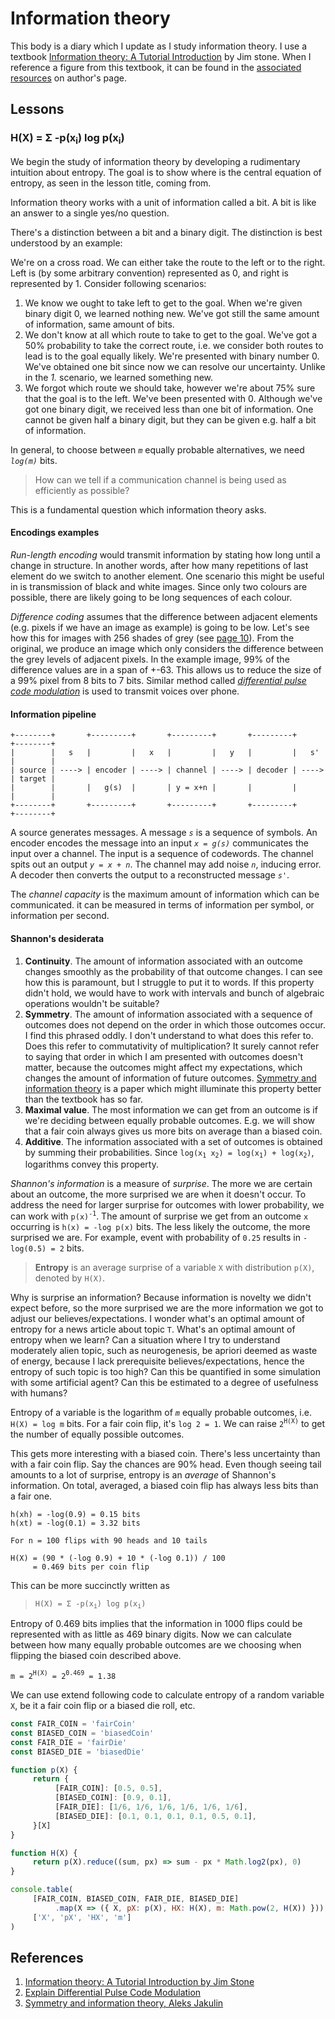 # Information theory
This body is a diary which I update as I study information theory. I use a textbook [Information theory: A Tutorial Introduction][textbook-jim-stone] by Jim stone. When I reference a figure from this textbook, it can be found in the [associated resources][textbook-jim-stone-figures] on author's page.

## Lessons

### H(X) = &Sigma; -p(x<sub>i</sub>) log p(x<sub>i</sub>)
We begin the study of information theory by developing a rudimentary intuition about entropy. The goal is to show where is the central equation of entropy, as seen in the lesson title, coming from.

Information theory works with a unit of information called a bit. A bit is like an answer to a single yes/no question.

There's a distinction between a bit and a binary digit. The distinction is best understood by an example:

We're on a cross road. We can either take the route to the left or to the right. Left is (by some arbitrary convention) represented as 0, and right is represented by 1. Consider following scenarios:
1. We know we ought to take left to get to the goal. When we're given binary digit 0, we learned nothing new. We've got still the same amount of information, same amount of bits.
2. We don't know at all which route to take to get to the goal. We've got a 50% probability to take the correct route, i.e. we consider both routes to lead is to the goal equally likely. We're presented with binary number 0. We've obtained one bit since now we can resolve our uncertainty. Unlike in the _1._ scenario, we learned something new.
3. We forgot which route we should take, however we're about 75% sure that the goal is to the left. We've been presented with 0. Although we've got one binary digit, we received less than one bit of information. One cannot be given half a binary digit, but they can be given e.g. half a bit of information.

In general, to choose between _`m`_ equally probable alternatives, we need _`log(m)`_ bits.

> How can we tell if a communication channel is being used as efficiently as possible?

This is a fundamental question which information theory asks.

#### Encodings examples

_Run-length encoding_ would transmit information by stating how long until a change in structure. In another words, after how many repetitions of last element do we switch to another element. One scenario this might be useful in is transmission of black and white images. Since only two colours are possible, there are likely going to be long sequences of each colour.

_Difference coding_ assumes that the difference between adjacent elements (e.g. pixels if we have an image as example) is going to be low. Let's see how this for images with 256 shades of grey (see [page 10][textbook-jim-stone-figures]). From the original, we produce an image which only considers the difference between the grey levels of adjacent pixels. In the example image, 99% of the difference values are in a span of +-63. This allows us to reduce the size of a 99% pixel from 8 bits to 7 bits. Similar method called [_differential pulse code modulation_][differential-pulse-code-modulation] is used to transmit voices over phone.

#### Information pipeline

```
+--------+       +---------+       +---------+       +---------+       +--------+
|        |   s   |         |   x   |         |   y   |         |   s'  |        |
| source | ----> | encoder | ----> | channel | ----> | decoder | ----> | target |
|        |       |   g(s)  |       | y = x+n |       |         |       |        |
+--------+       +---------+       +---------+       +---------+       +--------+

```

A source generates messages. A message _`s`_ is a sequence of symbols. An encoder encodes the message into an input _`x = g(s)`_ communicates the input over a channel. The input is a sequence of codewords. The channel spits out an output _`y = x + n`_. The channel may add noise _`n`_, inducing error. A decoder then converts the output to a reconstructed message _`s'`_.

The _channel capacity_ is the maximum amount of information which can be communicated. it can be measured in terms of information per symbol, or information per second.

#### Shannon's desiderata

1. **Continuity**. The amount of information associated with an outcome changes smoothly as the probability of that outcome changes. I can see how this is paramount, but I struggle to put it to words. If this property didn't hold, we would have to work with intervals and bunch of algebraic operations wouldn't be suitable?
2. **Symmetry**. The amount of information associated with a sequence of outcomes does not depend on the order in which those outcomes occur. I find this phrased oddly. I don't understand to what does this refer to. Does this refer to commutativity of multiplication? It surely cannot refer to saying that order in which I am presented with outcomes doesn't matter, because the outcomes might affect my expectations, which changes the amount of information of future outcomes. [Symmetry and information theory][symmetry-in-information-theory] is a paper which might illuminate this property better than the textbook has so far.
3. **Maximal value**. The most information we can get from an outcome is if we're deciding between equally probable outcomes. E.g. we will show that a fair coin always gives us more bits on average than a biased coin.
4. **Additive**. The information associated with a set of outcomes is obtained by summing their probabilities. Since `log(x`<sub>`1`</sub>` x`<sub>`2`</sub>`) = log(x`<sub>`1`</sub>`) + log(x`<sub>`2`</sub>`)`, logarithms convey this property.

_Shannon's information_ is a measure of _surprise_. The more we are certain about an outcome, the more surprised we are when it doesn't occur. To address the need for larger surprise for outcomes with lower probability, we can work with `p(x)`<sup>`-1`</sup>. The amount of surprise we get from an outcome `x` occurring is `h(x) = -log p(x)` bits. The less likely the outcome, the more surprised we are. For example, event with probability of `0.25` results in `-log(0.5) = 2` bits.

> **Entropy** is an average surprise of a variable `X` with distribution `p(X)`, denoted by `H(X)`.

Why is surprise an information? Because information is novelty we didn't expect before, so the more surprised we are the more information we got to adjust our believes/expectations. I wonder what's an optimal amount of entropy for a news article about topic `T`. What's an optimal amount of entropy when we learn? Can a situation where I try to understand moderately alien topic, such as neurogenesis, be apriori deemed as waste of energy, because I lack prerequisite believes/expectations, hence the entropy of such topic is too high? Can this be quantified in some simulation with some artificial agent? Can this be estimated to a degree of usefulness with humans?

Entropy of a variable is the logarithm of _`m`_ equally probable outcomes, i.e. `H(X) = log m` bits. For a fair coin flip, it's `log 2 = 1`. We can raise `2`<sup>`H(X)`</sup> to get the number of equally possible outcomes.

This gets more interesting with a biased coin. There's less uncertainty than with a fair coin flip. Say the chances are 90% head. Even though seeing tail amounts to a lot of surprise, entropy is an _average_ of Shannon's information. On total, averaged, a biased coin flip has always less bits than a fair one.

```
h(xh) = -log(0.9) = 0.15 bits
h(xt) = -log(0.1) = 3.32 bits

For n = 100 flips with 90 heads and 10 tails

H(X) = (90 * (-log 0.9) + 10 * (-log 0.1)) / 100
     = 0.469 bits per coin flip
```

This can be more succinctly written as

> `H(X) = Σ -p(x`<sub>`i`</sub>`) log p(x`<sub>`i`</sub>`)`

Entropy of 0.469 bits implies that the information in 1000 flips could be represented with as little as 469 binary digits. Now we can calculate between how many equally probable outcomes are we choosing when flipping the biased coin described above.

`m = 2`<sup>`H(X)`</sup>` = 2`<sup>`0.469`</sup>` = 1.38`

We can use extend following code to calculate entropy of a random variable `X`, be it a fair coin flip or a biased die roll, etc.
```javascript
const FAIR_COIN = 'fairCoin'
const BIASED_COIN = 'biasedCoin'
const FAIR_DIE = 'fairDie'
const BIASED_DIE = 'biasedDie'

function p(X) {
     return {
          [FAIR_COIN]: [0.5, 0.5],
          [BIASED_COIN]: [0.9, 0.1],
          [FAIR_DIE]: [1/6, 1/6, 1/6, 1/6, 1/6, 1/6],
          [BIASED_DIE]: [0.1, 0.1, 0.1, 0.1, 0.5, 0.1],
     }[X]
}

function H(X) {
     return p(X).reduce((sum, px) => sum - px * Math.log2(px), 0)
}

console.table(
     [FAIR_COIN, BIASED_COIN, FAIR_DIE, BIASED_DIE]
          .map(X => ({ X, pX: p(X), HX: H(X), m: Math.pow(2, H(X)) })),
     ['X', 'pX', 'HX', 'm']
)
```

## References
1. [Information theory: A Tutorial Introduction by Jim Stone][textbook-jim-stone]
2. [Explain Differential Pulse Code Modulation][differential-pulse-code-modulation]
3. [Symmetry and information theory, Aleks Jakulin][symmetry-in-information-theory]

<!-- Invisible List of References -->
[textbook-jim-stone]: http://jim-stone.staff.shef.ac.uk/BookInfoTheory/InfoTheoryBookMain.html
[textbook-jim-stone-figures]: http://jim-stone.staff.shef.ac.uk/BookInfoTheory/bookInformationTheoryJVS_Figures_v2.pdf
[differential-pulse-code-modulation]: https://electronicspost.com/explain-differential-pulse-code-modulation/
[symmetry-in-information-theory]: https://www.researchgate.net/publication/228753847_Symmetry_and_information_theory
